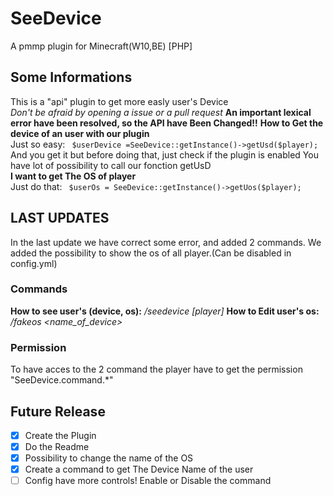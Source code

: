 # SeeDevice
A pmmp plugin for Minecraft(W10,BE) [PHP]
## Some Informations
This is a "api" plugin to get more easly user's Device<br>
*Don't be afraid by opening a issue or a pull request*
**An important lexical error have been resolved, so the API have Been Changed!!**
**How to Get the device of an user with our plugin**<br>
Just so easy: ``` $userDevice =SeeDevice::getInstance()->getUsd($player);```<br>
And you get it but before doing that, just check if the plugin is enabled You have lot of possibility to call our fonction getUsD<br>
**I want to get The OS of player**<br>
Just do that: ```
$userOs = SeeDevice::getInstance()->getUos($player);```

## LAST UPDATES
In the last update we have correct some error, and added 2 commands.
We added the possibility to show the os of all player.(Can be disabled in config.yml)
### Commands
**How to see user's (device, os):** */seedevice [player]*
**How to Edit user's os:** */fakeos <playername-self> <name_of_device>*

### Permission
To have acces to the 2 command the player have to get the permission "SeeDevice.command.\*"
## Future Release
- [x] Create the Plugin<br>
- [x] Do the Readme <br>
- [x] Possibility to change the name of the OS<br>
- [x] Create a command to get The Device Name of the user<br>
- [ ] Config have more controls! Enable or Disable the command<br>
